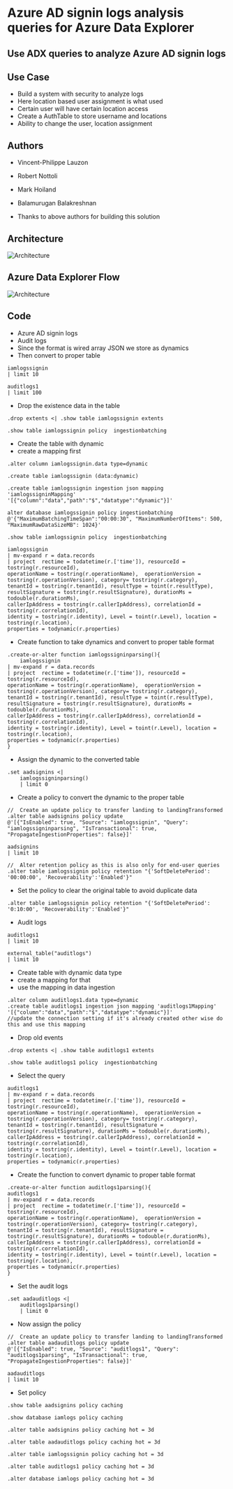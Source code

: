 # Azure AD signin logs analysis queries for Azure Data Explorer

## Use ADX queries to analyze Azure AD signin logs

## Use Case

- Build a system with security to analyze logs
- Here location based user assignment is what used
- Certain user will have certain location access
- Create a AuthTable to store username and locations
- Ability to change the user, location assignment

## Authors

- Vincent-Philippe Lauzon
- Robert Nottoli
- Mark Hoiland
- Balamurugan Balakreshnan

- Thanks to above authors for building this solution

## Architecture

![Architecture](https://github.com/balakreshnan/Samples2022/blob/main/AzureDataExplorer/images/ADXArch.jpg "Architecture")

## Azure Data Explorer Flow

![Architecture](https://github.com/balakreshnan/Samples2022/blob/main/AzureDataExplorer/images/ADXArchprocess.jpg "Architecture")

## Code

- Azure AD signin logs
- Audit logs
- Since the format is wired array JSON we store as dynamics
- Then convert to proper table

```
iamlogssignin
| limit 10

auditlogs1
| limit 100
```

- Drop the existence data in the table

```
.drop extents <| .show table iamlogssignin extents 

.show table iamlogssignin policy  ingestionbatching 
```

- Create the table with dynamic
- create a mapping first

```
.alter column iamlogssignin.data type=dynamic

.create table iamlogssignin (data:dynamic)

.create table iamlogssignin ingestion json mapping 'iamlogssigninMapping' '[{"column":"data","path":"$","datatype":"dynamic"}]'

alter database iamlogssignin policy ingestionbatching @'{"MaximumBatchingTimeSpan":"00:00:30", "MaximumNumberOfItems": 500, "MaximumRawDataSizeMB": 1024}'

.show table iamlogssignin policy  ingestionbatching

iamlogssignin
| mv-expand r = data.records
| project  rectime = todatetime(r.['time']), resourceId = tostring(r.resourceId), 
operationName = tostring(r.operationName),  operationVersion = tostring(r.operationVersion), category= tostring(r.category), 
tenantId = tostring(r.tenantId), resultType = toint(r.resultType), resultSignature = tostring(r.resultSignature), durationMs = todouble(r.durationMs), 
callerIpAddress = tostring(r.callerIpAddress), correlationId = tostring(r.correlationId), 
identity = tostring(r.identity), Level = toint(r.Level), location = tostring(r.location),
properties = todynamic(r.properties)
```

- Create function to take dynamics and convert to proper table format

```
.create-or-alter function iamlogssigninparsing(){
    iamlogssignin
| mv-expand r = data.records
| project  rectime = todatetime(r.['time']), resourceId = tostring(r.resourceId), 
operationName = tostring(r.operationName),  operationVersion = tostring(r.operationVersion), category= tostring(r.category), 
tenantId = tostring(r.tenantId), resultType = toint(r.resultType), resultSignature = tostring(r.resultSignature), durationMs = todouble(r.durationMs), 
callerIpAddress = tostring(r.callerIpAddress), correlationId = tostring(r.correlationId), 
identity = tostring(r.identity), Level = toint(r.Level), location = tostring(r.location),
properties = todynamic(r.properties)
}
```

- Assign the dynamic to the converted table

```
.set aadsignins <|
    iamlogssigninparsing()
    | limit 0
```

- Create a policy to convert the dynamic to the proper table

```
//  Create an update policy to transfer landing to landingTransformed
.alter table aadsignins policy update
@'[{"IsEnabled": true, "Source": "iamlogssignin", "Query": "iamlogssigninparsing", "IsTransactional": true, "PropagateIngestionProperties": false}]'

aadsignins
| limit 10

//  Alter retention policy as this is also only for end-user queries
.alter table iamlogssignin policy retention "{'SoftDeletePeriod': '00:00:00', 'Recoverability':'Enabled'}"
```

- Set the policy to clear the original table to avoid duplicate data

```
.alter table iamlogssignin policy retention "{'SoftDeletePeriod': '0:10:00', 'Recoverability':'Enabled'}"
```

- Audit logs

```
auditlogs1
| limit 10

external_table("auditlogs")
| limit 10
```

- Create table with dynamic data type
- create a mapping for that
- use the mapping in data ingestion

```
.alter column auditlogs1.data type=dynamic
.create table auditlogs1 ingestion json mapping 'auditlogs1Mapping' '[{"column":"data","path":"$","datatype":"dynamic"}]'
//update the connection setting if it's already created other wise do this and use this mapping
```

- Drop old events

```
.drop extents <| .show table auditlogs1 extents 

.show table auditlogs1 policy  ingestionbatching 
```

- Select the query

```
auditlogs1
| mv-expand r = data.records
| project  rectime = todatetime(r.['time']), resourceId = tostring(r.resourceId), 
operationName = tostring(r.operationName),  operationVersion = tostring(r.operationVersion), category= tostring(r.category), 
tenantId = tostring(r.tenantId), resultSignature = tostring(r.resultSignature), durationMs = todouble(r.durationMs), 
callerIpAddress = tostring(r.callerIpAddress), correlationId = tostring(r.correlationId), 
identity = tostring(r.identity), Level = toint(r.Level), location = tostring(r.location),
properties = todynamic(r.properties)
```

- Create the function to convert dynamic to proper table format

```
.create-or-alter function auditlogs1parsing(){
auditlogs1
| mv-expand r = data.records
| project  rectime = todatetime(r.['time']), resourceId = tostring(r.resourceId), 
operationName = tostring(r.operationName),  operationVersion = tostring(r.operationVersion), category= tostring(r.category), 
tenantId = tostring(r.tenantId), resultSignature = tostring(r.resultSignature), durationMs = todouble(r.durationMs), 
callerIpAddress = tostring(r.callerIpAddress), correlationId = tostring(r.correlationId), 
identity = tostring(r.identity), Level = toint(r.Level), location = tostring(r.location),
properties = todynamic(r.properties)
}
```

- Set the audit logs

```
.set aadauditlogs <|
    auditlogs1parsing()
    | limit 0
```

- Now assign the policy

```
//  Create an update policy to transfer landing to landingTransformed
.alter table aadauditlogs policy update
@'[{"IsEnabled": true, "Source": "auditlogs1", "Query": "auditlogs1parsing", "IsTransactional": true, "PropagateIngestionProperties": false}]'

aadauditlogs
| limit 10

```

- Set policy

```
.show table aadsignins policy caching

.show database iamlogs policy caching

.alter table aadsignins policy caching hot = 3d

.alter table aadauditlogs policy caching hot = 3d

.alter table iamlogssignin policy caching hot = 3d

.alter table auditlogs1 policy caching hot = 3d

.alter database iamlogs policy caching hot = 3d
```
